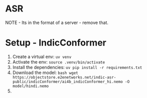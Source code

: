 # ASR

NOTE - Its in the format of a server - remove that. 

# Setup - IndicConformer
1. Create a virtual env: `uv venv`
2. Activate the env: `source .venv/bin/activate`
3. Install the dependencies: `uv pip install -r requirements.txt`
4. Download the model: ```bash wget https://objectstore.e2enetworks.net/indic-asr-public/indicConformer/ai4b_indicConformer_hi.nemo -O model/hindi.nemo```
5. 